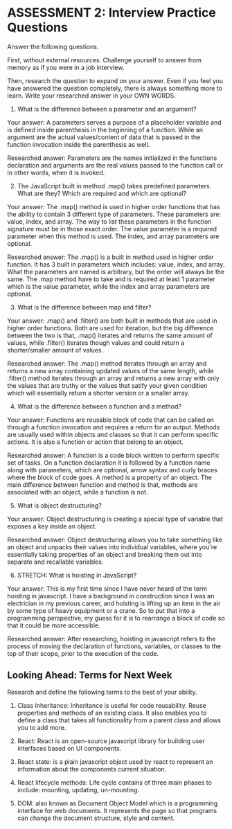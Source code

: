 # ASSESSMENT 2: Interview Practice Questions

Answer the following questions.

First, without external resources. Challenge yourself to answer from memory as if you were in a job interview.

Then, research the question to expand on your answer. Even if you feel you have answered the question completely, there is always something more to learn. Write your researched answer in your OWN WORDS.

1. What is the difference between a parameter and an argument?

  Your answer: A parameters serves a purpose of a placeholder variable and is defined inside parenthesis in the beginning of a function. While an argument are the actual values/content of data that is passed in the function invocation inside the parenthesis as well.

  Researched answer: Parameters are the names initialized in the functions declaration and arguments are the real values passed to the function call or in other words, when it is invoked.



2. The JavaScript built in method .map() takes predefined parameters. What are they? Which are required and which are optional?

  Your answer: The .map() method is used in higher order functions that has the ability to contain 3 different type of parameters. These parameters are: value, index, and array. The way to list these parameters in the function signature must be in those exact order. The value parameter is a required parameter when this method is used. The index, and array parameters are optional.

  Researched answer: The .map() is a built in method used in higher order function. It has 3 built in parameters which includes: value, index, and array. What the parameters are named is arbitrary, but the order will always be the same. The .map method have to take and is required at least 1 parameter which is the value parameter, while the index and array parameters are optional.



3. What is the difference between map and filter?

  Your answer: .map() and .filter() are both built in methods that are used in higher order functions. Both are used for iteration, but the big difference between the two is that, .map() iterates and returns the same amount of values, while .filter() iterates though values and could return a shorter/smaller amount of values.

  Researched answer: The .map() method iterates through an array and returns a new array containing updated values of the same length, while .filter() method iterates through an array and returns a new array with only the values that are truthy or the values that satify your given condition which will essentially return a shorter version or a smaller array.



4. What is the difference between a function and a method?

  Your answer: Functions are reusable block of code that can be called on through a function invocation and requires a return for an output. Methods are usually used within objects and classes so that it can perform specific actions. It is also a function or action that belong to an object.

  Researched answer: A function is a code block written to perform specific set of tasks. On a function declaration it is followed by a function name along with parameters, which are optional, arrow syntax and curly braces where the block of code goes. A method is a property of an object. The main difference between function and method is that, methods are associated with an object, while a function is not.



5. What is object destructuring?

  Your answer: Object destructuring is creating a special type of variable that exposes a key inside an object.

  Researched answer: Object destructuring allows you to take something like an object and unpacks their values into individual variables, where you're essentially taking properties of an object and breaking them out into separate and recallable variables.



6. STRETCH: What is hoisting in JavaScript?

  Your answer: This is my first time since I have never heard of the term hoisting in javascript. I have a background in construction since I was an electrician in my previous career, and hoisting is lifting up an item in the air by some type of heavy equipment or a crane. So to put that into a programming perspective, my guess for it is to rearrange a block of code so that it could be more accessible.

  Researched answer: After researching, hoisting in javascript refers to the process of moving the declaration of functions, variables, or classes to the top of their scope, prior to the execution of the code.



## Looking Ahead: Terms for Next Week

Research and define the following terms to the best of your ability.

1. Class Inheritance: Inheritance is useful for code reusability. Reuse properties and methods of an existing class. It also enables you to define a class that takes all functionality from a parent class and allows you to add more.

2. React: React is an open-source javascript library for building user interfaces based on UI components.

3. React state: is a plain javascript object used by react to represent an information about the components current situation.

4. React lifecycle methods: Life cycle contains of three main phases to include: mounting, updating, un-mounting.

5. DOM: also known as Document Object Model which is a programming interface for web documents. It represents the page so that programs can change the document structure, style and content.
